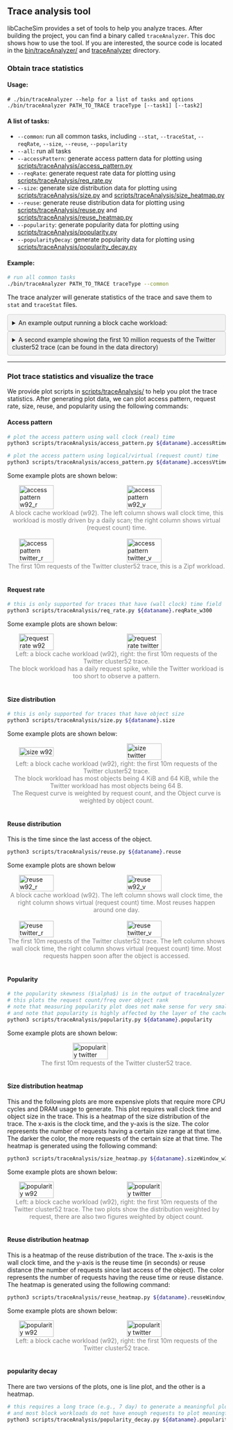 
## Trace analysis tool
libCacheSim provides a set of tools to help you analyze traces. After building the project, you can find a binary called `traceAnalyzer`.
This doc shows how to use the tool.
If you are interested, the source code is located in the [bin/traceAnalyzer/](/libCacheSim/bin/traceAnalyzer) and [traceAnalyzer](/libCacheSim/traceAnalyzer) directory.

### Obtain trace statistics
#### Usage: 
```
# ./bin/traceAnalyzer --help for a list of tasks and options
./bin/traceAnalyzer PATH_TO_TRACE traceType [--task1] [--task2]
```

#### A list of tasks:
* `--common`: run all common tasks, including `--stat`, `--traceStat`, `--reqRate`, `--size`, `--reuse`, `--popularity`
* `--all`: run all tasks
* `--accessPattern`: generate access pattern data for plotting using [scripts/traceAnalysis/access_pattern.py](/scripts/traceAnalysis/access_pattern.py)
* `--reqRate`: generate request rate data for plotting using [scripts/traceAnalysis/req_rate.py](/scripts/traceAnalysis/req_rate.py)
* `--size`: generate size distribution data for plotting using [scripts/traceAnalysis/size.py](/scripts/traceAnalysis/size.py) and [scripts/traceAnalysis/size_heatmap.py](/scripts/traceAnalysis/size_heatmap.py)
* `--reuse`: generate reuse distribution data for plotting using [scripts/traceAnalysis/reuse.py](/scripts/traceAnalysis/reuse.py) and [scripts/traceAnalysis/reuse_heatmap.py](/scripts/traceAnalysis/reuse_heatmap.py)
* `--popularity`: generate popularity data for plotting using [scripts/traceAnalysis/popularity.py](/scripts/traceAnalysis/popularity.py)
* `--popularityDecay`: generate popularity data for plotting using [scripts/traceAnalysis/popularity_decay.py](/scripts/traceAnalysis/popularity_decay.py)

#### Example: 
```bash
# run all common tasks
./bin/traceAnalyzer PATH_TO_TRACE traceType --common
```

The trace analyzer will generate statistics of the trace and save them to `stat` and `traceStat` files.


<details>
  <summary style="background-color: #f2f2f2; padding: 10px; border: 1px solid #ccc; border-radius: 4px;">An example output running a block cache workload:</summary>

    dat: w92.oracleGeneral.bin.zst
    number of requests: 4284658, number of objects: 606386
    number of req GiB: 133.5165, number of obj GiB: 21.7219
    compulsory miss ratio (req/byte): 0.1415/0.1627
    object size weighted by req/obj: 33459/38463
    frequency mean: 7.0659
    time span: 609774(7.0576 day)
    request rate min 0.5400 req/s, max 257.7533 req/s, window 300s
    object rate min 0.1333 obj/s, max 256.6933 obj/s, window 300s
    X-hit (number of obj accessed X times): 5720(0.0094), 4813(0.0079), 4514(0.0074), 5044(0.0083), 34919(0.0576), 529106(0.8726), 2551(0.0042), 2161(0.0036), 
    freq (fraction) of the most popular obj: 74030(0.0173), 74007(0.0173), 59484(0.0139), 39656(0.0093), 27403(0.0064), 27391(0.0064), 21380(0.0050), 19828(0.0046), 

</details>


<details>
  <summary style="background-color: #f2f2f2; padding: 10px; border: 1px solid #ccc; border-radius: 4px;">A second example showing the first 10 million requests of the Twitter cluster52 trace (can be found in the data directory)
</summary>

    dat: ../data/twitter_cluster52_10m.csv
    number of requests: 10000000, number of objects: 897664
    number of req GiB: 1.8806, number of obj GiB: 0.1627
    compulsory miss ratio (req/byte): 0.0898/0.0865
    object size weighted by req/obj: 201/194
    frequency mean: 11.1400
    time span: 5293(0.0613 day)
    write: 0(0), overwrite: 0(0), del:0(0)
    request rate min 1753.7533 req/s, max 1986.3433 req/s, window 300s
    object rate min 300.3567 obj/s, max 319.8633 obj/s, window 300s
    popularity: Zipf linear fitting slope=0.9472
    X-hit (number of obj accessed X times): 323699(0.3606), 218436(0.2433), 51516(0.0574), 128181(0.1428), 48785(0.0543), 25172(0.0280), 14606(0.0163), 14769(0.0165), 
    freq (fraction) of the most popular obj: 546563(0.0547), 365140(0.0365), 221311(0.0221), 190811(0.0191), 154037(0.0154), 151832(0.0152), 127070(0.0127), 98851(0.0099), 
</details>

----

### Plot trace statistics and visualize the trace
We provide plot scripts in [scripts/traceAnalysis/](/scripts/traceAnalysis/) to help you plot the trace statistics.
After generating plot data, we can plot access pattern, request rate, size, reuse, and popularity using the following commands:

#### Access pattern
```bash
# plot the access pattern using wall clock (real) time
python3 scripts/traceAnalysis/access_pattern.py ${dataname}.accessRtime

# plot the access pattern using logical/virtual (request count) time 
python3 scripts/traceAnalysis/access_pattern.py ${dataname}.accessVtime
```

Some example plots are shown below:
<div style="display: flex; justify-content: center; align-items: center;">
<img src="/doc/plot/w92_access_rt.svg" alt="access pattern w92_r" width="40%">
&nbsp;&nbsp;&nbsp;&nbsp;&nbsp;&nbsp;&nbsp;&nbsp;&nbsp;&nbsp;&nbsp;&nbsp;
<img src="/doc/plot/w92_access_vt.svg" alt="access pattern w92_v" width="40%">
</div>
<div style="text-align: center; color: grey;">
A block cache workload (w92). The left column shows wall clock time, this workload is mostly driven by a daily scan; the right column shows virtual (request count) time. 
</div>
<br>

<div style="display: flex; justify-content: center; align-items: center;">
<img src="/doc/plot/twitter_cluster52_10m_access_rt.svg" alt="access pattern twitter_r" width="40%">
&nbsp;&nbsp;&nbsp;&nbsp;&nbsp;&nbsp;&nbsp;&nbsp;&nbsp;&nbsp;&nbsp;&nbsp;
<img src="/doc/plot/twitter_cluster52_10m_access_vt.svg" alt="access pattern twitter_v" width="40%">
</div>
<div style="text-align: center; color: grey;">
The first 10m requests of the Twitter cluster52 trace, this is a Zipf workload. 
</div>
<br>



#### Request rate
```bash
# this is only supported for traces that have (wall clock) time field
python3 scripts/traceAnalysis/req_rate.py ${dataname}.reqRate_w300
```

Some example plots are shown below:
<div style="display: flex; justify-content: center; align-items: center;">
<img src="/doc/plot/w92_reqRate.svg" alt="request rate w92" width="40%">
&nbsp;&nbsp;&nbsp;&nbsp;&nbsp;&nbsp;&nbsp;&nbsp;&nbsp;&nbsp;&nbsp;&nbsp;
<img src="/doc/plot/twitter_cluster52_10m_reqRate.svg" alt="request rate twitter" width="40%">
</div>
<div style="text-align: center; color: grey;">
Left: a block cache workload (w92), right: the first 10m requests of the Twitter cluster52 trace. <br>
The block workload has a daily request spike, while the Twitter workload is too short to observe a pattern. 
</div>
<br>


#### Size distribution
```bash
# this is only supported for traces that have object size
python3 scripts/traceAnalysis/size.py ${dataname}.size
```

Some example plots are shown below:
<div style="display: flex; justify-content: center; align-items: center;">
<img src="/doc/plot/w92_size.svg" alt="size w92" width="40%">
&nbsp;&nbsp;&nbsp;&nbsp;&nbsp;&nbsp;&nbsp;&nbsp;&nbsp;&nbsp;&nbsp;&nbsp;
<img src="/doc/plot/twitter_cluster52_10m_size_log.svg" alt="size twitter" width="40%">
</div>
<div style="text-align: center; color: grey;">
Left: a block cache workload (w92), right: the first 10m requests of the Twitter cluster52 trace. <br>
The block workload has most objects being 4 KiB and 64 KiB, while the Twitter workload has most objects being 64 B. <br>
The Request curve is weighted by request count, and the Object curve is weighted by object count. 
</div>
<br>


#### Reuse distribution
This is the time since the last access of the object.

```bash
python3 scripts/traceAnalysis/reuse.py ${dataname}.reuse
```

Some example plots are shown below 
<div style="display: flex; justify-content: center; align-items: center;">
<img src="/doc/plot/w92_reuse_rt_log.svg" alt="reuse w92_r" width="40%">
&nbsp;&nbsp;&nbsp;&nbsp;&nbsp;&nbsp;&nbsp;&nbsp;&nbsp;&nbsp;&nbsp;&nbsp;
<img src="/doc/plot/w92_reuse_vt_log.svg" alt="reuse w92_v" width="40%">
</div>
<div style="text-align: center; color: grey;">
A block cache workload (w92). The left column shows wall clock time, the right column shows virtual (request count) time. Most reuses happen around one day.
</div>
<br>

<div style="display: flex; justify-content: center; align-items: center;">
<img src="/doc/plot/twitter_cluster52_10m_reuse_rt.svg" alt="reuse twitter_r" width="40%">
&nbsp;&nbsp;&nbsp;&nbsp;&nbsp;&nbsp;&nbsp;&nbsp;&nbsp;&nbsp;&nbsp;&nbsp;
<img src="/doc/plot/twitter_cluster52_10m_reuse_vt_log.svg" alt="reuse twitter_v" width="40%">
</div>

<div style="text-align: center; color: grey;">
The first 10m requests of the Twitter cluster52 trace. The left column shows wall clock time, the right column shows virtual (request count) time. Most requests happen soon after the object is accessed. 
</div>
<br>

#### Popularity
```bash
# the popularity skewness ($\alpha$) is in the output of traceAnalyzer
# this plots the request count/freq over object rank
# note that measuring popularity plot does not make sense for very small traces and some block workloads  
# and note that popularity is highly affected by the layer of the cache hierarchy
python3 scripts/traceAnalysis/popularity.py ${dataname}.popularity
```

Some example plots are shown below:
<div style="display: flex; justify-content: center; align-items: center;">
<img src="/doc/plot/twitter_cluster52_10m_pop_rank.svg" alt="popularity twitter" width="40%">
</div>
<div style="text-align: center; color: grey;">
The first 10m requests of the Twitter cluster52 trace. <br>
</div>
<br>





#### Size distribution heatmap
This and the following plots are more expensive plots that require more CPU cycles and DRAM usage to generate. 
This plot requires wall clock time and object size in the trace. 
This is a heatmap of the size distribution of the trace. The x-axis is the clock time, and the y-axis is the size. The color represents the number of requests having a certain size range at that time. The darker the color, the more requests of the certain size at that time. 
The heatmap is generated using the following command:

```bash
python3 scripts/traceAnalysis/size_heatmap.py ${dataname}.sizeWindow_w300
```

Some example plots are shown below:
<div style="display: flex; justify-content: center; align-items: center;">
<img src="/doc/plot/w92_size_heatmap_req.svg" alt="popularity w92" width="40%">
&nbsp;&nbsp;&nbsp;&nbsp;&nbsp;&nbsp;&nbsp;&nbsp;&nbsp;&nbsp;&nbsp;&nbsp;
<img src="/doc/plot/twitter_cluster52_10m_size_heatmap_req.svg" alt="popularity twitter" width="40%">
</div>
<div style="text-align: center; color: grey;">
Left: a block cache workload (w92), right: the first 10m requests of the Twitter cluster52 trace. The two plots show the distribution weighted by request, there are also two figures weighted by object count. <br>
</div>
<br>


#### Reuse distribution heatmap
This is a heatmap of the reuse distribution of the trace. The x-axis is the wall clock time, and the y-axis is the reuse time (in seconds) or reuse distance (the number of requests since last access of the object). The color represents the number of requests having the reuse time or reuse distance. 
The heatmap is generated using the following command:

```bash
python3 scripts/traceAnalysis/reuse_heatmap.py ${dataname}.reuseWindow_w300
```

Some example plots are shown below:
<div style="display: flex; justify-content: center; align-items: center;">
<img src="/doc/plot/w92_reuse_heatmap_vt.svg" alt="popularity w92" width="40%">
&nbsp;&nbsp;&nbsp;&nbsp;&nbsp;&nbsp;&nbsp;&nbsp;&nbsp;&nbsp;&nbsp;&nbsp;
<img src="/doc/plot/twitter_cluster52_10m_reuse_heatmap_vt.svg" alt="popularity twitter" width="40%">
</div>
<div style="text-align: center; color: grey;">
Left: a block cache workload (w92), right: the first 10m requests of the Twitter cluster52 trace. <br>
</div>
<br>


#### popularity decay
There are two versions of the plots, one is line plot, and the other is a heatmap.

```bash
# this requires a long trace (e.g., 7 day) to generate a meaningful plot
# and most block workloads do not have enough requests to plot meaningful popularity decay
python3 scripts/traceAnalysis/popularity_decay.py ${dataname}.popularityDecay_w300_obj
```

<!-- Some example plots are shown below:
<div style="display: flex; justify-content: center; align-items: center;">
<img src="/doc/plot/twitter_cluster52_10m_popularityDecayLineLog.svg" alt="popularity twitter" width="40%">
</div>
<div style="text-align: center; color: grey;">
Left: a block cache workload (w92), right: the first 10m requests of the Twitter cluster52 trace. <br>
The block workload has most objects being 4 KiB and 64 KiB, while the Twitter workload has most objects around 64 B. <br>
The Request curve is weighted by request count, and the Object curve is weighted by object count. 
</div>
<br> -->
